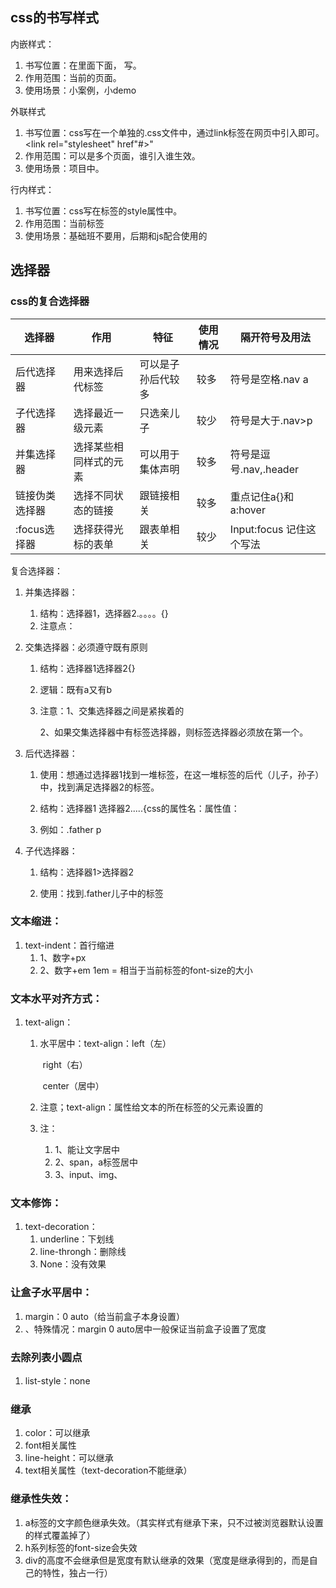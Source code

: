 ## css的书写样式

内嵌样式：

1. 书写位置：在<head></head>里面<title></title>下面， 写<style></style>。
2. 作用范围：当前的页面。
3. 使用场景：小案例，小demo

外联样式

1. 书写位置：css写在一个单独的.css文件中，通过link标签在网页中引入即可。<link rel="stylesheet"  href"#>"
2. 作用范围：可以是多个页面，谁引入谁生效。
3. 使用场景：项目中。

行内样式：

1. 书写位置：css写在标签的style属性中。
2. 作用范围：当前标签
3. 使用场景：基础班不要用，后期和js配合使用的

## 选择器

### css的复合选择器

| 选择器         | 作用                   | 特征               | 使用情况 | 隔开符号及用法           |
| -------------- | ---------------------- | ------------------ | -------- | ------------------------ |
| 后代选择器     | 用来选择后代标签       | 可以是子孙后代较多 | 较多     | 符号是空格.nav a         |
| 子代选择器     | 选择最近一级元素       | 只选亲儿子         | 较少     | 符号是大于.nav>p         |
| 并集选择器     | 选择某些相同样式的元素 | 可以用于集体声明   | 较多     | 符号是逗号.nav,.header   |
| 链接伪类选择器 | 选择不同状态的链接     | 跟链接相关         | 较多     | 重点记住a{}和a:hover     |
| :focus选择器   | 选择获得光标的表单     | 跟表单相关         | 较少     | Input:focus 记住这个写法 |

复合选择器：

1. 并集选择器：

   1. 结构：选择器1，选择器2.。。。。{}
   2. 注意点：

2. 交集选择器：必须遵守既有原则

   1. 结构：选择器1选择器2{}

   1. 逻辑：既有a又有b

   2. 注意：1、交集选择器之间是紧挨着的

      ​			2、如果交集选择器中有标签选择器，则标签选择器必须放在第一个。

3. 后代选择器：

   1. 使用：想通过选择器1找到一堆标签，在这一堆标签的后代（儿子，孙子）中，找到满足选择器2的标签。

   1. 结构：选择器1 选择器2.....{css的属性名：属性值：
   2. 例如：.father p

4. 子代选择器： 

   1. 结构：选择器1>选择器2

   1. 使用：找到.father儿子中的标签

### 文本缩进：

1. text-indent：首行缩进
   1. 1、数字+px
   2. 2、数字+em 1em = 相当于当前标签的font-size的大小

### 文本水平对齐方式：

1. text-align：

   1. 水平居中：text-align：left（左）

      ​										   right（右）

      ​										   center（居中）

   2. 注意；text-align：属性给文本的所在标签的父元素设置的

   3. 注：

      1. 1、能让文字居中
      2. 2、span，a标签居中
      3. 3、input、img、

### 文本修饰：

1. text-decoration：
   1. underline：下划线
   2. line-throngh：删除线
   3. None：没有效果

### 让盒子水平居中：

1. margin：0 auto（给当前盒子本身设置）
2. 、特殊情况：margin 0 auto居中一般保证当前盒子设置了宽度

### 去除列表小圆点

1. list-style：none

### 继承

1. color：可以继承
2. font相关属性
3. line-height：可以继承
4. text相关属性（text-decoration不能继承）

### 继承性失效：

1. a标签的文字颜色继承失效。（其实样式有继承下来，只不过被浏览器默认设置的样式覆盖掉了）
2. h系列标签的font-size会失效
3. div的高度不会继承但是宽度有默认继承的效果（宽度是继承得到的，而是自己的特性，独占一行）

